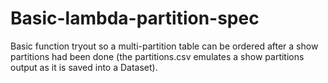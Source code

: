 # Basic-lambda-partition-spec

Basic function tryout so a multi-partition table can be ordered after a show partitions had been done (the partitions.csv emulates a show partitions output as it is saved into a Dataset).
